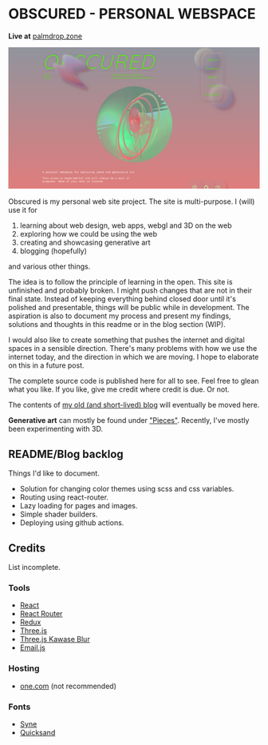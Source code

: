 # OBSCURED - PERSONAL WEBSPACE
**Live at** [palmdrop.zone](https://palmdrop.zone)

![Obscured - main page](/images/example/main-page.png)

Obscured is my personal web site project. The site is multi-purpose. I (will) use it for
1. learning about web design, web apps, webgl and 3D on the web
1. exploring how we could be using the web
1. creating and showcasing generative art
1. blogging (hopefully)

and various other things.

The idea is to follow the principle of learning in the open. This site is unfinished and probably broken. I might push changes that are not in their final state. Instead of keeping everything behind closed door until it's polished and presentable, things will be public while in development. The aspiration is also to document my process and present my findings, solutions and thoughts in this readme or in the blog section (WIP).

I would also like to create something that pushes the internet and digital spaces in a sensible direction. There's many problems with how we use the internet today, and the direction in which we are moving. I hope to elaborate on this in a future post.

The complete source code is published here for all to see. Feel free to glean what you like. If you like, give me credit where credit is due. Or not. 

The contents of [my old (and short-lived) blog](https://palmdrop.github.io) will eventually be moved here.

**Generative art** can mostly be found under ["Pieces"](https://palmdrop.zone/pieces). Recently, I've mostly been experimenting with 3D.

## README/Blog backlog
Things I'd like to document.

* Solution for changing color themes using scss and css variables.
* Routing using react-router.
* Lazy loading for pages and images.
* Simple shader builders.
* Deploying using github actions.

## Credits
List incomplete.

### Tools
* [React](https://reactjs.org)
* [React Router](https://reactrouter.com/)
* [Redux](https://redux.js.org/)
* [Three.js](https://threejs.org/)
* [Three.js Kawase Blur](https://ycw.github.io/three-kawase-blur/)
* [Email.js](https://www.emailjs.com/)

### Hosting
* [one.com](https://www.one.com/en/) (not recommended)

### Fonts
* [Syne](https://gitlab.com/bonjour-monde/fonderie/syne-typeface)
* [Quicksand](https://fonts.google.com/specimen/Quicksand)
